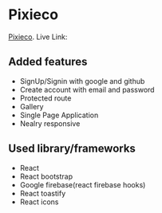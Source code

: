 # Pixieco

[Pixieco](https://pixieco-react.web.app/).
Live Link: 


## Added features
* SignUp/Signin with google and github
* Create account with email and password
* Protected route
* Gallery
* Single Page Application
* Nealry responsive 

## Used library/frameworks
* React
* React bootstrap
* Google firebase(react firebase hooks)
* React toastify
* React icons

